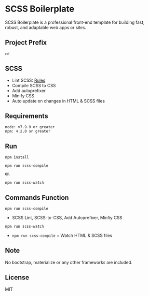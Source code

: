 # SCSS Boilerplate
SCSS Boilerplate is a professional front-end template for building fast, robust, and adaptable web apps or sites.

## Project Prefix
`cd`

## SCSS
  - Lint SCSS: [Rules](https://stylelint.io/user-guide/rules/)
  - Compile SCSS to CSS
  - Add autoprefixer
  - Minify CSS
  - Auto update on changes in HTML & SCSS files

## Requirements
```
node: v7.9.0 or greater
npm: 4.2.0 or greater
```

## Run
```
npm install
```
```
npm run scss-compile

OR

npm run scss-watch
```

## Commands Function

`npm run scss-compile`
  - SCSS Lint, SCSS-to-CSS, Add Autoprefixer, Minfiy CSS

`npm run scss-watch`
  - `npm run scss-compile` + Watch HTML & SCSS files

## Note
No bootstrap, materialize or any other frameworks are included.

## License
MIT

